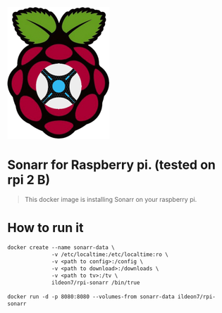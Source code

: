 [![logo](https://raw.githubusercontent.com/ildeon/docker-rpi-sonarr/master/logo.png)](https://sonarr.tv/)

# Sonarr for Raspberry pi. (tested on rpi 2 B)
> This docker image is installing Sonarr on your raspberry pi.

# How to run it
```
docker create --name sonarr-data \
              -v /etc/localtime:/etc/localtime:ro \
              -v <path to config>:/config \
              -v <path to download>:/downloads \
              -v <path to tv>:/tv \
              ildeon7/rpi-sonarr /bin/true

docker run -d -p 8080:8080 --volumes-from sonarr-data ildeon7/rpi-sonarr
```

